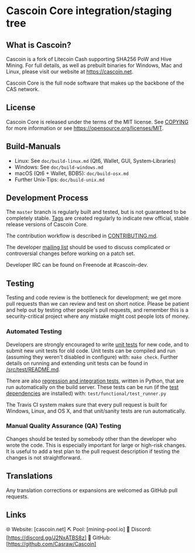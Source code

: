 Cascoin Core integration/staging tree
===========================================

What is Cascoin?
----------------------

Cascoin is a fork of Litecoin Cash supporting SHA256 PoW and Hive Mining. For full details, as well as prebuilt binaries for Windows, Mac and Linux, please visit our website at https://cascoin.net.

Cascoin Core is the full node software that makes up the backbone of the CAS network.

License
-------

Cascoin Core is released under the terms of the MIT license. See [COPYING](COPYING) for more
information or see https://opensource.org/licenses/MIT.

Build‑Manuals
-------------

- Linux: See `doc/build-linux.md` (Qt6, Wallet, GUI, System‑Libraries)
- Windows: See `doc/build-windows.md`
- macOS (Qt6 + Wallet, BDB5): `doc/build-osx.md`
- Further Unix‑Tips: `doc/build-unix.md`

Development Process
-------------------

The `master` branch is regularly built and tested, but is not guaranteed to be
completely stable. [Tags](https://github.com/Casraw/Cascoin/tags) are created
regularly to indicate new official, stable release versions of Cascoin Core.

The contribution workflow is described in [CONTRIBUTING.md](CONTRIBUTING.md).

The developer [mailing list](https://groups.google.com/forum/#!forum/cascoin-dev)
should be used to discuss complicated or controversial changes before working
on a patch set.

Developer IRC can be found on Freenode at #cascoin-dev.

Testing
-------

Testing and code review is the bottleneck for development; we get more pull
requests than we can review and test on short notice. Please be patient and help out by testing
other people's pull requests, and remember this is a security-critical project where any mistake might cost people
lots of money.

### Automated Testing

Developers are strongly encouraged to write [unit tests](src/test/README.md) for new code, and to
submit new unit tests for old code. Unit tests can be compiled and run
(assuming they weren't disabled in configure) with: `make check`. Further details on running
and extending unit tests can be found in [/src/test/README.md](/src/test/README.md).

There are also [regression and integration tests](/test), written
in Python, that are run automatically on the build server.
These tests can be run (if the [test dependencies](/test) are installed) with: `test/functional/test_runner.py`

The Travis CI system makes sure that every pull request is built for Windows, Linux, and OS X, and that unit/sanity tests are run automatically.

### Manual Quality Assurance (QA) Testing

Changes should be tested by somebody other than the developer who wrote the
code. This is especially important for large or high-risk changes. It is useful
to add a test plan to the pull request description if testing the changes is
not straightforward.

Translations
------------

Any translation corrections or expansions are welcomed as GitHub pull requests.


Links
------------

🌐 Website: [cascoin.net]
⛏ Pool: [mining-pool.io]
💬 Discord: [https://discord.gg/J2NxATBS8z]
📂 GitHub: [https://github.com/Casraw/Cascoin]
